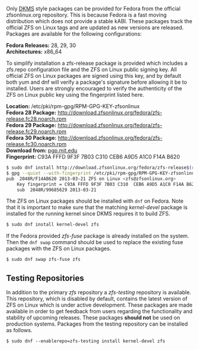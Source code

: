 Only [DKMS][dkms] style packages can be provided for Fedora from the official zfsonlinux.org repository.  This is because Fedora is a fast moving distribution which does not provide a stable kABI. These packages track the official ZFS on Linux tags and are updated as new versions are released.  Packages are available for the following configurations:

**Fedora Releases:** 28, 29, 30  
**Architectures:** x86_64  

To simplify installation a zfs-release package is provided which includes a zfs.repo configuration file and the ZFS on Linux public signing key.  All official ZFS on Linux packages are signed using this key, and by default both yum and dnf will verify a package's signature before allowing it be to installed.  Users are strongly encouraged to verify the authenticity of the ZFS on Linux public key using the fingerprint listed here.

**Location:** /etc/pki/rpm-gpg/RPM-GPG-KEY-zfsonlinux  
**Fedora 28 Package:** http://download.zfsonlinux.org/fedora/zfs-release.fc28.noarch.rpm  
**Fedora 29 Package:** http://download.zfsonlinux.org/fedora/zfs-release.fc29.noarch.rpm  
**Fedora 30 Package:** http://download.zfsonlinux.org/fedora/zfs-release.fc30.noarch.rpm  
**Download from:** [pgp.mit.edu][pubkey]  
**Fingerprint:** C93A FFFD 9F3F 7B03 C310  CEB6 A9D5 A1C0 F14A B620

```sh
$ sudo dnf install http://download.zfsonlinux.org/fedora/zfs-release$(rpm -E %dist).noarch.rpm
$ gpg --quiet --with-fingerprint /etc/pki/rpm-gpg/RPM-GPG-KEY-zfsonlinux
pub  2048R/F14AB620 2013-03-21 ZFS on Linux <zfs@zfsonlinux.org>
    Key fingerprint = C93A FFFD 9F3F 7B03 C310  CEB6 A9D5 A1C0 F14A B620
    sub  2048R/99685629 2013-03-21
```

The ZFS on Linux packages should be installed with `dnf` on Fedora. Note that it is important to make sure that the matching *kernel-devel* package is installed for the running kernel since DKMS requires it to build ZFS.

```sh
$ sudo dnf install kernel-devel zfs
```

If the Fedora provided *zfs-fuse* package is already installed on the system.  Then the `dnf swap` command should be used to replace the existing fuse packages with the ZFS on Linux packages.

```sh
$ sudo dnf swap zfs-fuse zfs
```

## Testing Repositories

In addition to the primary *zfs* repository a *zfs-testing* repository is available. This repository, which is disabled by default, contains the latest version of ZFS on Linux which is under active development. These packages are made available in order to get feedback from users regarding the functionality and stability of upcoming releases. These packages **should not** be used on production systems. Packages from the testing repository can be installed as follows.

```
$ sudo dnf --enablerepo=zfs-testing install kernel-devel zfs 
```

[dkms]: https://en.wikipedia.org/wiki/Dynamic_Kernel_Module_Support
[pubkey]: http://pgp.mit.edu/pks/lookup?search=0xF14AB620&op=index&fingerprint=on